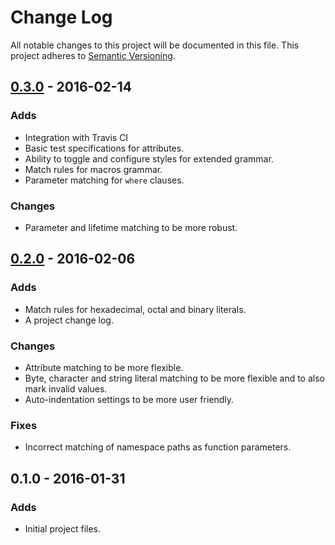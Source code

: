 # Change Log

All notable changes to this project will be documented in this file.
This project adheres to [Semantic Versioning][].

## [0.3.0][] - 2016-02-14

### Adds
- Integration with Travis CI
- Basic test specifications for attributes.
- Ability to toggle and configure styles for extended grammar.
- Match rules for macros grammar.
- Parameter matching for `where` clauses.

### Changes

- Parameter and lifetime matching to be more robust.

## [0.2.0][] - 2016-02-06

### Adds
- Match rules for hexadecimal, octal and binary literals.
- A project change log.

### Changes
- Attribute matching to be more flexible.
- Byte, character and string literal matching to be more flexible and to
  also mark invalid values.
- Auto-indentation settings to be more user friendly.

### Fixes
- Incorrect matching of namespace paths as function parameters.

## 0.1.0 - 2016-01-31

### Adds
- Initial project files.

[0.3.0]: https://github.com/miqid/atom-language-rust/compare/0.2.0...0.3.0
[0.2.0]: https://github.com/miqid/atom-language-rust/compare/0.1.0...0.2.0
[Semantic Versioning]: http://semver.org/
